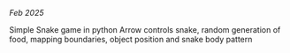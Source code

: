 _Feb 2025_

Simple Snake game in python
Arrow controls snake, random generation of food, mapping boundaries, object position and snake body pattern

